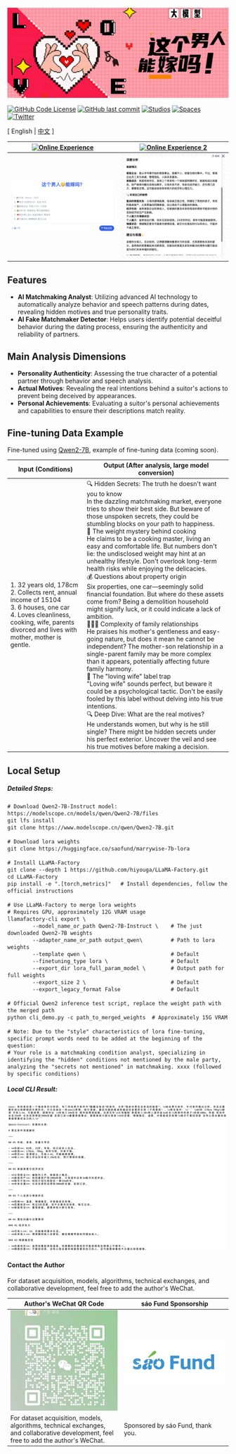 ![# MarryWise](assets/这个男人能嫁吗.jpg)
<!-- <img src="assets/这个男人能嫁吗.jpg" width="900" alt="# MarryWise"> -->

<!-- [![GitHub Repo stars](https://img.shields.io/github/stars/saofund/marrywise-llm?style=social)](https://github.com/saofund/marrywise-llm/stargazers) -->
[![GitHub Code License](https://img.shields.io/github/license/saofund/marrywise-llm)](LICENSE)
[![GitHub last commit](https://img.shields.io/github/last-commit/saofund/marrywise-llm)](https://github.com/saofund/marrywise-llm/commits/main)
[![Studios](https://img.shields.io/badge/ModelScope-Open%20in%20ModelScope-blue)](https://www.modelscope.cn/models/saofund/marrywise-7b-lora)
[![Spaces](https://img.shields.io/badge/🤗-Open%20in%20huggingface-blue)](https://huggingface.co/saofund/marrywise-7b-lora)
[![Twitter](https://img.shields.io/twitter/follow/sáofund)](https://x.com/976582772Wyt)

\[ English | [中文](README_zh.md) \]

<!-- **MarryWise: AI-Driven Matchmaking Analysis Tool** -->

| [![Online Experience](https://img.shields.io/badge/Online%20Experience-Can%20He%20Marry%20.com-blue)](https://xn--ciqpnj1l70hxw9az0oyqy.com/) | [![Online Experience 2](https://img.shields.io/badge/Online%20Experience2-Visit-blue)](https://can-he-marry.com/) |
|---|---|
| [![Product 1](assets/product1.png)](https://can-he-marry.com/) | [![Product 2](assets/product3.png)](https://can-he-marry.com/) |


## Features

- **AI Matchmaking Analyst**: Utilizing advanced AI technology to automatically analyze behavior and speech patterns during dates, revealing hidden motives and true personality traits.
- **AI Fake Matchmaker Detector**: Helps users identify potential deceitful behavior during the dating process, ensuring the authenticity and reliability of partners.

## Main Analysis Dimensions

- **Personality Authenticity**: Assessing the true character of a potential partner through behavior and speech analysis.
- **Actual Motives**: Revealing the real intentions behind a suitor's actions to prevent being deceived by appearances.
- **Personal Achievements**: Evaluating a suitor's personal achievements and capabilities to ensure their descriptions match reality.

## Fine-tuning Data Example
Fine-tuned using [Qwen2-7B](https://qwen.readthedocs.io/en/latest/getting_started/quickstart.html), example of fine-tuning data (coming soon).

| Input (Conditions)                                                                                                                       | Output (After analysis, large model conversion)                                                                                                                                                                                                                                                                                                                                                                                                                                                                                                                                                                                                                                                                                                                                                                                                                                                                                                             |
| ------------------------------------------------------------------------------------------------------------------------------------------ | ---------------------------------------------------------------------------------------------------------------------------------------------------------------------------------------------------------------------------------------------------------------------------------------------------------------------------------------------------------------------------------------------------------------------------------------------------------------------------------------------------------------------------------------------------------------------------------------------------------------------------------------------------------------------------------------------------------------------------------------------------------------------------------------------------------------------------------------------------------------------------------------------------------------------------------------- |
| 1. 32 years old, 178cm  <br> 2. Collects rent, annual income of 15104  <br> 3. 6 houses, one car  <br> 4. Loves cleanliness, cooking, wife, parents divorced and lives with mother, mother is gentle. | 🔍 Hidden Secrets: The truth he doesn't want you to know <br> In the dazzling matchmaking market, everyone tries to show their best side. But beware of those unspoken secrets, they could be stumbling blocks on your path to happiness. <br> 🍳 The weight mystery behind cooking <br> He claims to be a cooking master, living an easy and comfortable life. But numbers don't lie: the undisclosed weight may hint at an unhealthy lifestyle. Don't overlook long-term health risks while enjoying the delicacies. <br> 💰 Questions about property origin <br> Six properties, one car—seemingly solid financial foundation. But where do these assets come from? Being a demolition household might signify luck, or it could indicate a lack of ambition. <br> 👨‍👩‍👦 Complexity of family relationships <br> He praises his mother's gentleness and easy-going nature, but does it mean he cannot be independent? The mother-son relationship in a single-parent family may be more complex than it appears, potentially affecting future family harmony. <br> 💍 The "loving wife" label trap <br> "Loving wife" sounds perfect, but beware it could be a psychological tactic. Don't be easily fooled by this label without delving into his true intentions. <br> 🔍 Deep Dive: What are the real motives? <br> He understands women, but why is he still single? There might be hidden secrets under his perfect exterior. Uncover the veil and see his true motives before making a decision. |

## Local Setup

##### Detailed Steps:

```shell
# Download Qwen2-7B-Instruct model: https://modelscope.cn/models/qwen/Qwen2-7B/files
git lfs install
git clone https://www.modelscope.cn/qwen/Qwen2-7B.git

# Download lora weights
git clone https://huggingface.co/saofund/marrywise-7b-lora

# Install LLaMA-Factory
git clone --depth 1 https://github.com/hiyouga/LLaMA-Factory.git    
cd LLaMA-Factory
pip install -e ".[torch,metrics]"   # Install dependencies, follow the official instructions

# Use LLaMA-Factory to merge lora weights
# Requires GPU, approximately 12G VRAM usage
llamafactory-cli export \
        --model_name_or_path Qwen2-7B-Instruct \    # The just downloaded Qwen2-7B weights
        --adapter_name_or_path output_qwen\         # Path to lora weights
        --template qwen \                           # Default
        --finetuning_type lora \                    # Default
        --export_dir lora_full_param_model \        # Output path for full weights
        --export_size 2 \                           # Default
        --export_legacy_format False                # Default

# Official Qwen2 inference test script, replace the weight path with the merged path
python cli_demo.py -c path_to_merged_weights  # Approximately 15G VRAM

# Note: Due to the "style" characteristics of lora fine-tuning, specific prompt words need to be added at the beginning of the question:
# Your role is a matchmaking condition analyst, specializing in identifying the "hidden" conditions not mentioned by the male party, analyzing the "secrets not mentioned" in matchmaking. xxxx (followed by specific conditions)

```
##### Local CLI Result:
<img src="assets/sft_demo.png" width="500" alt="CLI Result">

#### Contact the Author

For dataset acquisition, models, algorithms, technical exchanges, and collaborative development, feel free to add the author's WeChat.

| Author's WeChat QR Code | sáo Fund Sponsorship |
|---|---|
| ![Author's WeChat QR Code](assets/Wechat.jpeg) | ![sáo Fund Logo](assets/saofund2.png) |
| For dataset acquisition, models, algorithms, technical exchanges, and collaborative development, feel free to add the author's WeChat. | Sponsored by sáo Fund, thank you. |
